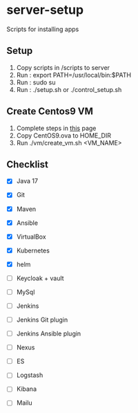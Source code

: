 # server-setup

Scripts for installing apps

## Setup
1. Copy scripts in /scripts to server
2. Run : export PATH=/usr/local/bin:$PATH
3. Run : sudo su
4. Run : ./setup.sh or ./control_setup.sh

## Create Centos9 VM
1. Complete steps in [this](/docs/create_vm.md) page
2. Copy CentOS9.ova to HOME_DIR
3. Run ./vm/create_vm.sh <VM_NAME>

## Checklist
- [x] Java 17
- [x] Git
- [x] Maven
- [x] Ansible
- [x] VirtualBox
- [x] Kubernetes
- [x] helm
- [ ] Keycloak + vault
- [ ] MySql
- [ ] Jenkins
- [ ] Jenkins Git plugin
- [ ] Jenkins Ansible plugin
- [ ] Nexus
- [ ] ES
- [ ] Logstash
- [ ] Kibana
- [ ] Mailu

